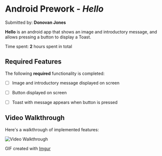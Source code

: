 # Android Prework - *Hello*

Submitted by: **Donovan Jones**

**Hello** is an android app that shows an image and introductory message, and allows pressing a button to display a Toast. 

Time spent: **2** hours spent in total

## Required Features

The following **required** functionality is completed:

* [ ] Image and introductory message displayed on screen
* [ ] Button displayed on screen
* [ ] Toast with message appears when button is pressed 


## Video Walkthrough

Here's a walkthrough of implemented features:

<img src='[https://imgur.com/a/LlsV8Q4](https://imgur.com/wptB142)' title='Video Walkthrough' width='' alt='Video Walkthrough' />

<!-- Replace this with whatever GIF tool you used! -->
GIF created with [Imgur](https://imgur.com/)




